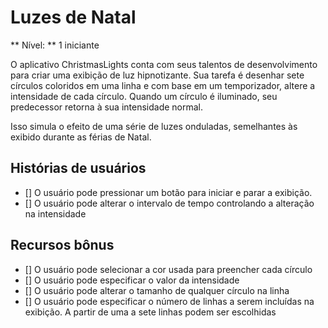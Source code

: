 # Luzes de Natal

** Nível: ** 1 iniciante

O aplicativo ChristmasLights conta com seus talentos de desenvolvimento para criar
uma exibição de luz hipnotizante. Sua tarefa é desenhar sete círculos coloridos
em uma linha e com base em um temporizador, altere a intensidade de cada círculo. Quando
um círculo é iluminado, seu predecessor retorna à sua intensidade normal.

Isso simula o efeito de uma série de luzes onduladas, semelhantes às
exibido durante as férias de Natal.

## Histórias de usuários

- [] O usuário pode pressionar um botão para iniciar e parar a exibição.
- [] O usuário pode alterar o intervalo de tempo controlando a alteração na intensidade

## Recursos bônus

- [] O usuário pode selecionar a cor usada para preencher cada círculo
- [] O usuário pode especificar o valor da intensidade
- [] O usuário pode alterar o tamanho de qualquer círculo na linha
- [] O usuário pode especificar o número de linhas a serem incluídas na exibição. A partir de uma a sete linhas podem ser escolhidas